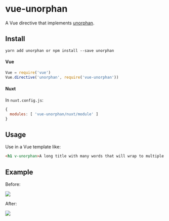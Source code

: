 # vue-unorphan

A Vue directive that implements [unorphan](https://github.com/rstacruz/unorphan).

## Install

`yarn add unorphan or npm install --save unorphan`

#### Vue

```js
Vue = require('vue')
Vue.directive('unorphan', require('vue-unorphan'))
```

#### Nuxt

In `nuxt.config.js`:

```js
{
  modules: [ 'vue-unorphan/nuxt/module' ]
}
```

## Usage

Use in a Vue template like:

```html
<h1 v-unorphan>A long title with many words that will wrap to multiple lines</h1>
```

## Example

Before:

![](http://yo.bkwld.com/2z0v35071m0F/Image%202018-04-30%20at%204.18.46%20PM.png)

After:

![](http://yo.bkwld.com/293d3B0d2C2z/Image%202018-04-30%20at%204.08.56%20PM.png)
